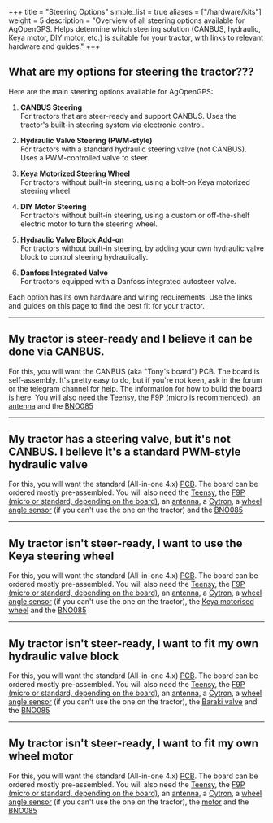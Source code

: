 +++
title = "Steering Options"
simple_list = true
aliases = ["/hardware/kits"]
weight = 5
description = "Overview of all steering options available for AgOpenGPS. Helps determine which steering solution (CANBUS, hydraulic, Keya motor, DIY motor, etc.) is suitable for your tractor, with links to relevant hardware and guides."
+++

## What are my options for steering the tractor???

Here are the main steering options available for AgOpenGPS:

1. **CANBUS Steering**  
   For tractors that are steer-ready and support CANBUS. Uses the tractor's
   built-in steering system via electronic control.

2. **Hydraulic Valve Steering (PWM-style)**  
   For tractors with a standard hydraulic steering valve (not CANBUS). Uses a
   PWM-controlled valve to steer.

3. **Keya Motorized Steering Wheel**  
   For tractors without built-in steering, using a bolt-on Keya motorized
   steering wheel.

4. **DIY Motor Steering**  
   For tractors without built-in steering, using a custom or off-the-shelf
   electric motor to turn the steering wheel.

5. **Hydraulic Valve Block Add-on**  
   For tractors without built-in steering, by adding your own hydraulic valve
   block to control steering hydraulically.

6. **Danfoss Integrated Valve**  
   For tractors equipped with a Danfoss integrated autosteer valve.

Each option has its own hardware and wiring requirements. Use the links and
guides on this page to find the best fit for your tractor.

---

## My tractor is steer-ready and I believe it can be done via CANBUS.

For this, you will want the CANBUS (aka "Tony's board") PCB. The board is
self-assembly. It's pretty easy to do, but if you're not keen, ask in the forum
or the telegram channel for help. The information for how to build the board is
[here](https://github.com/AgOpenGPS-Official/Boards/tree/main/CANBUS/PCB). You
will also need the [Teensy](Other-components/teensy-4.1), the
[F9P (micro is recommended)](Other-components/gps-modules-standard-or-micro), an
[antenna](Other-components/Choosing-an-Antenna) and the
[BNO085](Other-components/imu-inertial-measurement-unit)

---

## My tractor has a steering valve, but it's not CANBUS. I believe it's a standard PWM-style hydraulic valve

For this, you will want the standard (All-in-one 4.x)
[PCB](<boards/All-In-One-(AIO)-boards/AIO-Board-flavours>). The board can be
ordered mostly pre-assembled. You will also need the
[Teensy](Other-components/teensy-4.1), the
[F9P (micro or standard, depending on the board)](Other-components/gps-modules-standard-or-micro),
an [antenna](Other-components/Choosing-an-Antenna), a
[Cytron](Other-components/cytron-motor-driver), a
[wheel angle sensor](Other-components/wheel-angle-sensor) (if you can't use the
one on the tractor) and the
[BNO085](Other-components/imu-inertial-measurement-unit)

---

## My tractor isn't steer-ready, I want to use the Keya steering wheel

For this, you will want the standard (All-in-one 4.x)
[PCB](<boards/All-In-One-(AIO)-boards/AIO-Board-flavours>). The board can be
ordered mostly pre-assembled. You will also need the
[Teensy](Other-components/teensy-4.1), the
[F9P (micro or standard, depending on the board)](Other-components/gps-modules-standard-or-micro),
an [antenna](Other-components/Choosing-an-Antenna), a
[Cytron](Other-components/cytron-motor-driver), a
[wheel angle sensor](Other-components/wheel-angle-sensor) (if you can't use the
one on the tractor), the [Keya motorised wheel](Other-components/Keya) and the
[BNO085](Other-components/imu-inertial-measurement-unit)

---

## My tractor isn't steer-ready, I want to fit my own hydraulic valve block

For this, you will want the standard (All-in-one 4.x)
[PCB](<boards/All-In-One-(AIO)-boards/AIO-Board-flavours>). The board can be
ordered mostly pre-assembled. You will also need the
[Teensy](Other-components/teensy-4.1), the
[F9P (micro or standard, depending on the board)](Other-components/gps-modules-standard-or-micro),
an [antenna](Other-components/Choosing-an-Antenna), a
[Cytron](Other-components/cytron-motor-driver), a
[wheel angle sensor](Other-components/wheel-angle-sensor) (if you can't use the
one on the tractor), the
[Baraki valve](Other-components/Hydraulic-steering-with-baraki-valve) and the
[BNO085](Other-components/imu-inertial-measurement-unit)

---

## My tractor isn't steer-ready, I want to fit my own wheel motor

For this, you will want the standard (All-in-one 4.x)
[PCB](<boards/All-In-One-(AIO)-boards/AIO-Board-flavours>). The board can be
ordered mostly pre-assembled. You will also need the
[Teensy](Other-components/teensy-4.1), the
[F9P (micro or standard, depending on the board)](Other-components/gps-modules-standard-or-micro),
an [antenna](Other-components/Choosing-an-Antenna), a
[Cytron](Other-components/cytron-motor-driver), a
[wheel angle sensor](Other-components/wheel-angle-sensor) (if you can't use the
one on the tractor), the [motor](Other-components/the-motor) and the
[BNO085](Other-components/imu-inertial-measurement-unit)
